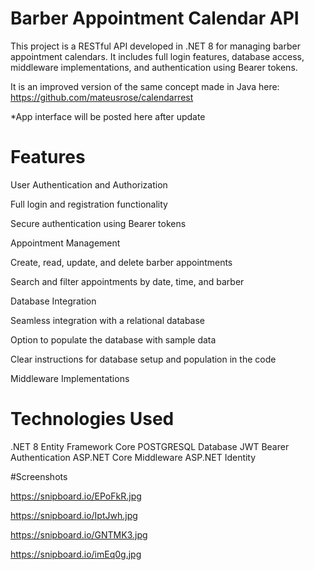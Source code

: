 # Barber Appointment Calendar API
This project is a RESTful API developed in .NET 8 for managing barber appointment calendars. It includes full login features, database access, middleware implementations, and authentication using Bearer tokens. 

It is an improved version of the same concept made in Java here:
https://github.com/mateusrose/calendarrest

*App interface will be posted here after update

# Features
User Authentication and Authorization

Full login and registration functionality

Secure authentication using Bearer tokens

Appointment Management

Create, read, update, and delete barber appointments

Search and filter appointments by date, time, and barber

Database Integration

Seamless integration with a relational database

Option to populate the database with sample data

Clear instructions for database setup and population in the code

Middleware Implementations

# Technologies Used
.NET 8
Entity Framework Core
POSTGRESQL Database
JWT Bearer Authentication
ASP.NET Core Middleware
ASP.NET Identity

#Screenshots

https://snipboard.io/EPoFkR.jpg

https://snipboard.io/IptJwh.jpg

https://snipboard.io/GNTMK3.jpg

https://snipboard.io/imEq0g.jpg

